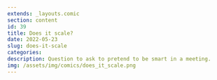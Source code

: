 ```yaml
---
extends: _layouts.comic
section: content
id: 39
title: Does it scale?
date: 2022-05-23
slug: does-it-scale
categories:
description: Question to ask to pretend to be smart in a meeting.
img: /assets/img/comics/does_it_scale.png
---
```

